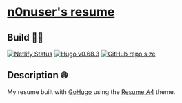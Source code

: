# [n0nuser's resume](https://www.nonuser.es/resume)

## Build 👨‍💻

[![Netlify Status](https://api.netlify.com/api/v1/badges/02b98e5f-8e3c-4c84-a0ea-3e4a61b65277/deploy-status)](https://app.netlify.com/sites/n0nuser-resume/deploys)
[![Hugo v0.68.3](https://img.shields.io/badge/hugo-0.68.3-ff4088?logo=hugo&logoColor=white)](https://github.com/gohugoio/hugo)
[![GitHub repo size](https://img.shields.io/github/repo-size/n0nuser/resume-A4?color=009cdf&label=repo%20size&logo=git&logoColor=white)](https://github.com/n0nuser/resume-A4)

## Description 🌐

My resume built with [GoHugo](https://gohugo.io/) using the [Resume A4](https://gitlab.com/mertbakir/resume-a4) theme.

